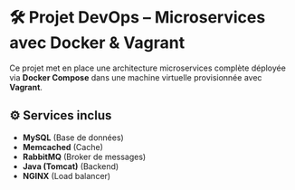# 🛠️ Projet DevOps – Microservices avec Docker & Vagrant

Ce projet met en place une architecture microservices complète déployée via **Docker Compose** dans une machine virtuelle provisionnée avec **Vagrant**.

## ⚙️ Services inclus

- **MySQL** (Base de données)
- **Memcached** (Cache)
- **RabbitMQ** (Broker de messages)
- **Java (Tomcat)** (Backend)
- **NGINX** (Load balancer)
